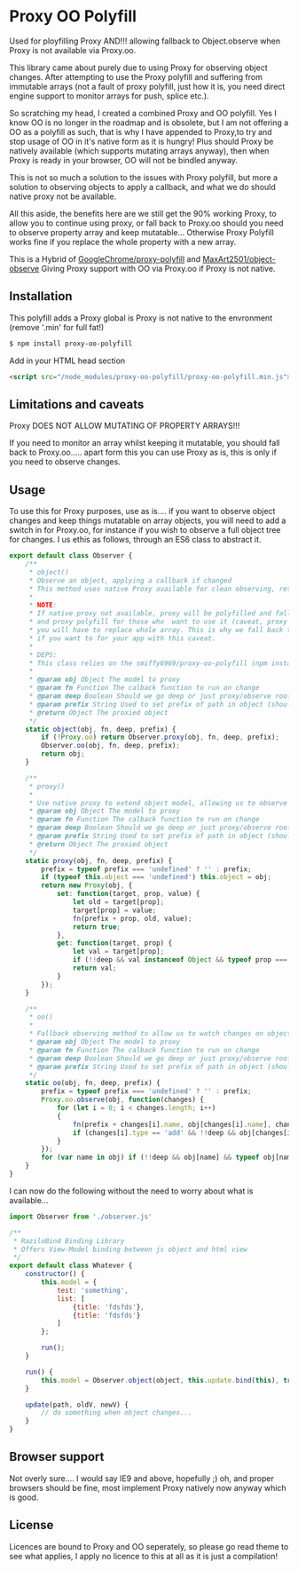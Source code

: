 Proxy OO Polyfill
=======================

Used for ployfilling Proxy AND!!! allowing fallback to Object.observe when Proxy is not available via Proxy.oo.

This library came about purely due to using Proxy for observing object changes. After attempting to use the Proxy polyfill and suffering from immutable arrays (not a fault of proxy polyfill, just how it is, you need direct engine support to monitor arrays for push, splice etc.).

So scratching my head, I created a combined Proxy and OO polyfill. Yes I know OO is no longer in the roadmap and is obsolete, but I am not offering a OO as a polyfill as such, that is why I have appended to Proxy,to try and stop usage of OO in it's native form as it is hungry! Plus should Proxy be natively available (which supports mutating arrays anyway), then when Proxy is ready in your browser, OO will not be bindled anyway.

This is not so much a solution to the issues with Proxy polyfill, but more a solution to observing objects to apply a callback, and what we do should native proxy not be available.

All this aside, the benefits here are we still get the 90% working Proxy, to allow you to continue using proxy, or fall back to Proxy.oo should you need to observe property array and keep mutatable... Otherwise Proxy Polyfill works fine if you replace the whole property with a new array.

This is a Hybrid of [GoogleChrome/proxy-polyfill](https://github.com/GoogleChrome/proxy-polyfill) and [MaxArt2501/object-observe](https://github.com/MaxArt2501/object-observe) Giving Proxy support with OO via Proxy.oo if Proxy is not native.

## Installation

This polyfill adds a Proxy global is Proxy is not native to the envronment (remove '.min' for full fat!)


```bash
$ npm install proxy-oo-polyfill
```

Add in your HTML head section


```html
<script src="/node_modules/proxy-oo-polyfill/proxy-oo-polyfill.min.js"></script>
```

## Limitations and caveats


Proxy DOES NOT ALLOW MUTATING OF PROPERTY ARRAYS!!!


If you need to monitor an array whilst keeping it mutatable, you should fall back to Proxy.oo..... apart form this you can use Proxy as is, this is only if you need to observe changes.


## Usage


To use this for Proxy purposes, use as is.... if you want to observe object changes and keep things mutatable on array objects, you will need to add a switch in for Proxy.oo, for instance if you wish to observe a full object tree for changes. I us ethis as follows, through an ES6 class to abstract it.


```javascript
export default class Observer {
	/**
	 * object()
	 * Observe an object, applying a callback if changed
	 * This method uses native Proxy available for clean observing, returning proxied object
     *
	 * NOTE:
	 * If native proxy not available, proxy will be polyfilled and fallback to object observe polyfill for observing
	 * and proxy polyfill for those who  want to use it (caveat, proxy polyfill does not allow mutating of arrays) To change a polyfilled proxy
	 * you will have to replace whole array. This is why we fall back to OO polyfill for observing but allow you to still use Proxy polyfill
	 * if you want to for your app with this caveat.
	 *
	 * DEPS:
	 * This class relies on the smiffy6969/proxy-oo-polyfill (npm install proxy-oo-polyfill) for hybrid proxy with oo observing.
	 *
	 * @param obj Object The model to proxy
	 * @param fn Function The calback function to run on change
	 * @param deep Boolean Should we go deep or just proxy/observe root level
	 * @param prefix String Used to set prefix of path in object (should be blank when called)
	 * @return Object The proxied object
	 */
	static object(obj, fn, deep, prefix) {
		if (!Proxy.oo) return Observer.proxy(obj, fn, deep, prefix);
		Observer.oo(obj, fn, deep, prefix);
		return obj;
	}

	/**
	 * proxy()
	 *
	 * Use native proxy to extend object model, allowing us to observe changes and instigate callback on changes
	 * @param obj Object The model to proxy
	 * @param fn Function The calback function to run on change
	 * @param deep Boolean Should we go deep or just proxy/observe root level
	 * @param prefix String Used to set prefix of path in object (should be blank when called)
	 * @return Object The proxied object
	 */
	static proxy(obj, fn, deep, prefix) {
		prefix = typeof prefix === 'undefined' ? '' : prefix;
		if (typeof this.object === 'undefined') this.object = obj;
		return new Proxy(obj, {
			set: function(target, prop, value) {
				let old = target[prop];
				target[prop] = value;
				fn(prefix + prop, old, value);
				return true;
			},
			get: function(target, prop) {
				let val = target[prop];
				if (!!deep && val instanceof Object && typeof prop === 'string') return Observer.object(val, fn, deep, prefix + prop + '.');
				return val;
			}
		});
	}

	/**
	 * oo()
	 *
	 * Fallback observing method to allow us to watch changes on object without native proxy
	 * @param obj Object The model to proxy
	 * @param fn Function The calback function to run on change
	 * @param deep Boolean Should we go deep or just proxy/observe root level
	 * @param prefix String Used to set prefix of path in object (should be blank when called)
	 */
	static oo(obj, fn, deep, prefix) {
		prefix = typeof prefix === 'undefined' ? '' : prefix;
		Proxy.oo.observe(obj, function(changes) {
			for (let i = 0; i < changes.length; i++)
			{
				fn(prefix + changes[i].name, obj[changes[i].name], changes[i].oldValue, changes[i].type);
				if (changes[i].type == 'add' && !!deep && obj[changes[i].name] && typeof obj[changes[i].name] === 'object') Observer.oo(obj[changes[i].name], fn, deep, prefix + changes[i].name + '.');
			}
		});
		for (var name in obj) if (!!deep && obj[name] && typeof obj[name] === 'object') Observer.oo(obj[name], fn, deep, prefix + name + '.');
	}
}
```


I can now do the following without the need to worry about what is available...


```javascript
import Observer from './observer.js'

/**
 * RaziloBind Binding Library
 * Offers View-Model binding between js object and html view
 */
export default class Whatever {
    constructor() {
		this.model = {
			test: 'something',
			list: [
				{title: 'fdsfds'},
				{title: 'fdsfds'}
			]
		};

		run();
	}

	run() {
		this.model = Observer.object(object, this.update.bind(this), true); // use bind(this) on callback to ensure scope!
    }

    update(path, oldV, newV) {
		// do something when object changes...
	}
}
```

## Browser support

Not overly sure.... I would say IE9 and above, hopefully ;) oh, and proper browsers should be fine, most implement Proxy natively now anyway which is good.

## License

Licences are bound to Proxy and OO seperately, so please go read theme to see what applies, I apply no licence to this at all as it is just a compilation!
